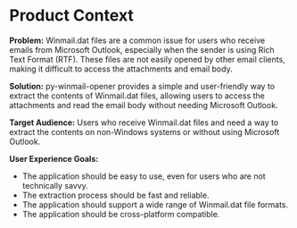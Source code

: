 # Product Context

**Problem:** Winmail.dat files are a common issue for users who receive emails from Microsoft Outlook, especially when the sender is using Rich Text Format (RTF). These files are not easily opened by other email clients, making it difficult to access the attachments and email body.

**Solution:** py-winmail-opener provides a simple and user-friendly way to extract the contents of Winmail.dat files, allowing users to access the attachments and read the email body without needing Microsoft Outlook.

**Target Audience:** Users who receive Winmail.dat files and need a way to extract the contents on non-Windows systems or without using Microsoft Outlook.

**User Experience Goals:**

*   The application should be easy to use, even for users who are not technically savvy.
*   The extraction process should be fast and reliable.
*   The application should support a wide range of Winmail.dat file formats.
*   The application should be cross-platform compatible.
